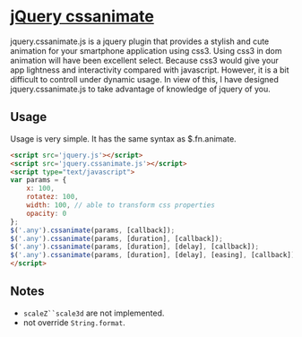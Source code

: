 [jQuery cssanimate](http://after12am.github.io/jquery.cssanimate.js/)
========================================================================

jquery.cssanimate.js is a jquery plugin that provides a stylish and cute animation for your smartphone application using css3.
Using css3 in dom animation will have been excellent select. Because css3 would give your app lightness and interactivity compared with javascript.
However, it is a bit difficult to controll under dynamic usage. In view of this, I have designed jquery.cssanimate.js to take advantage of knowledge of jquery of you.

## Usage

Usage is very simple. It has the same syntax as $.fn.animate.

```html
<script src='jquery.js'></script>
<script src='jquery.cssanimate.js'></script>
<script type="text/javascript">
var params = {
    x: 100,
    rotatez: 100,
    width: 100, // able to transform css properties
    opacity: 0
};
$('.any').cssanimate(params, [callback]);
$('.any').cssanimate(params, [duration], [callback]);
$('.any').cssanimate(params, [duration], [delay], [callback]);
$('.any').cssanimate(params, [duration], [delay], [easing], [callback]);
</script>
```

## Notes

* `scaleZ``scale3d` are not implemented.
* not override `String.format`.